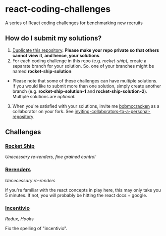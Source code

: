 # react-coding-challenges

A series of React coding challenges for benchmarking new recruits

## How do I submit my solutions?

1. [Duplicate this repository](https://docs.github.com/en/github/creating-cloning-and-archiving-repositories/duplicating-a-repository). **Please make your repo private so that others cannot view it, and hence, your solutions**.
2. For each coding challenge in this repo (e.g. _rocket-ship_), create a separate branch for your solution. So, one of your branches might be named **rocket-ship-solution**

- Please note that some of these challenges can have multiple solutions. If you would like to submit more than one solution, simply create another branch (e.g. **rocket-ship-solution-1** and **rocket-ship-solution-2**). Multiple solutions are _optional_.

3. When you're satisfied with your solutions, invite me [bobmccracken](https://github.com/bobmccracken) as a collaborator on your fork. See [inviting-collaborators-to-a-personal-repository](https://docs.github.com/en/github/setting-up-and-managing-your-github-user-account/inviting-collaborators-to-a-personal-repository)

## Challenges

### [Rocket Ship](https://github.com/IncentivioInc/react-coding-challenges/tree/main/rocket-ship)

_Unecessary re-renders, fine grained control_

### [Rerenders](https://github.com/IncentivioInc/react-coding-challenges/tree/main/rerenders)

_Unnecessary re-renders_

If you're familiar with the react concepts in play here, this may only take you 5 minutes. If not, you will probably be hitting the react docs + google.

### [Incentivio](https://github.com/IncentivioInc/react-coding-challenges/tree/main/incentivio)

_Redux, Hooks_

Fix the spelling of "incentivio".
